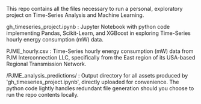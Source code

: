 This repo contains all the files necessary to run a personal, exploratory project on Time-Series Analysis and Machine Learning.

gh_timeseries_project.ipynb :
  Jupyter Notebook with python code implementing Pandas, Scikit-Learn, and XGBoost in exploring Time-Series hourly energy consumption (mW) data.

PJME_hourly.csv :
  Time-Series hourly energy consumption (mW) data from PJM Interconnection LLC, specifically from the East region of its USA-based Regional Transmission Network.

/PJME_analysis_predictions/ :
  Output directory for all assets produced by 'gh_timeseries_project.ipynb', directly uploaded for convenience. The python code lightly handles redundant file generation should you choose to run the repo contents locally.

